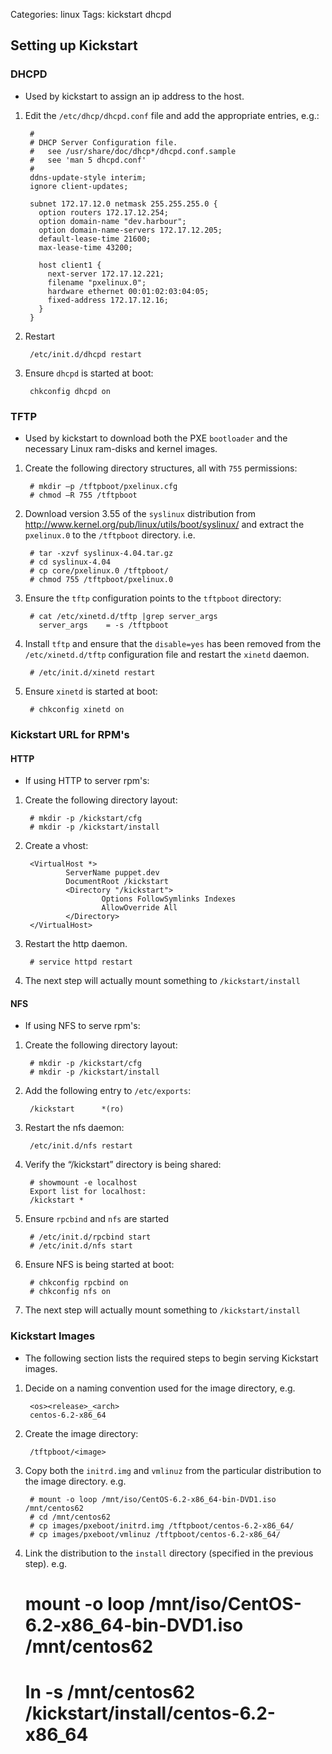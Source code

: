 Categories: linux
Tags: kickstart
      dhcpd

## Setting up Kickstart ##

### DHCPD ###

- Used by kickstart to assign an ip address to the host.

1. Edit the `/etc/dhcp/dhcpd.conf` file and add the appropriate entries, e.g.:

        #
        # DHCP Server Configuration file.
        #   see /usr/share/doc/dhcp*/dhcpd.conf.sample
        #   see 'man 5 dhcpd.conf'
        #
        ddns-update-style interim;
        ignore client-updates;
        
        subnet 172.17.12.0 netmask 255.255.255.0 {
          option routers 172.17.12.254;
          option domain-name "dev.harbour";
          option domain-name-servers 172.17.12.205;
          default-lease-time 21600;
          max-lease-time 43200;
        
          host client1 {
            next-server 172.17.12.221;
            filename "pxelinux.0";
            hardware ethernet 00:01:02:03:04:05;
            fixed-address 172.17.12.16;
          }
        }

2. Restart

        /etc/init.d/dhcpd restart

2. Ensure `dhcpd` is started at boot:

        chkconfig dhcpd on


### TFTP ###

- Used by kickstart to download both the PXE `bootloader` and the necessary Linux ram-disks and kernel images.

1. Create the following directory structures, all with `755` permissions:

        # mkdir –p /tftpboot/pxelinux.cfg
        # chmod –R 755 /tftpboot

2. Download version 3.55 of the `syslinux` distribution from http://www.kernel.org/pub/linux/utils/boot/syslinux/ and extract the `pxelinux.0` to the `/tftpboot` directory. i.e.

        # tar -xzvf syslinux-4.04.tar.gz 
        # cd syslinux-4.04
        # cp core/pxelinux.0 /tftpboot/
        # chmod 755 /tftpboot/pxelinux.0

3. Ensure the `tftp` configuration points to the `tftpboot` directory:

        # cat /etc/xinetd.d/tftp |grep server_args
          server_args    = -s /tftpboot

3. Install `tftp` and ensure that the `disable=yes` has been removed from the `/etc/xinetd.d/tftp` configuration file and restart the `xinetd` daemon.

        # /etc/init.d/xinetd restart

4. Ensure `xinetd` is started at boot:

        # chkconfig xinetd on


### Kickstart URL for RPM's

#### HTTP

- If using HTTP to server rpm's:

1. Create the following directory layout:

        # mkdir -p /kickstart/cfg
        # mkdir -p /kickstart/install


2. Create a vhost:

        <VirtualHost *>
                ServerName puppet.dev
                DocumentRoot /kickstart
                <Directory "/kickstart">
                        Options FollowSymlinks Indexes
                        AllowOverride All
                </Directory>
        </VirtualHost>

3. Restart the http daemon.

        # service httpd restart

4. The next step will actually mount something to `/kickstart/install`

#### NFS

- If using NFS to serve rpm's:

1. Create the following directory layout:

        # mkdir -p /kickstart/cfg
        # mkdir -p /kickstart/install

2. Add the following entry to `/etc/exports`:

        /kickstart      *(ro)

3. Restart the nfs daemon:

        /etc/init.d/nfs restart

4. Verify the “/kickstart” directory is being shared:

        # showmount -e localhost
        Export list for localhost:
        /kickstart *

5. Ensure `rpcbind` and `nfs` are started

        # /etc/init.d/rpcbind start
        # /etc/init.d/nfs start

5. Ensure NFS is being started at boot:

        # chkconfig rpcbind on
        # chkconfig nfs on

6. The next step will actually mount something to `/kickstart/install`

### Kickstart Images ###

- The following section lists the required steps to begin serving Kickstart images. 

1. Decide on a naming convention used for the image directory, e.g.

        <os><release>_<arch>
        centos-6.2-x86_64


1. Create the image directory:

        /tftpboot/<image>


2. Copy both the `initrd.img` and `vmlinuz` from the particular distribution to the image directory. e.g.

        # mount -o loop /mnt/iso/CentOS-6.2-x86_64-bin-DVD1.iso /mnt/centos62
        # cd /mnt/centos62
        # cp images/pxeboot/initrd.img /tftpboot/centos-6.2-x86_64/
        # cp images/pxeboot/vmlinuz /tftpboot/centos-6.2-x86_64/

3. Link the distribution to the `install` directory (specified in the previous step). e.g.

      # mount -o loop /mnt/iso/CentOS-6.2-x86_64-bin-DVD1.iso /mnt/centos62
      # ln -s /mnt/centos62 /kickstart/install/centos-6.2-x86_64






